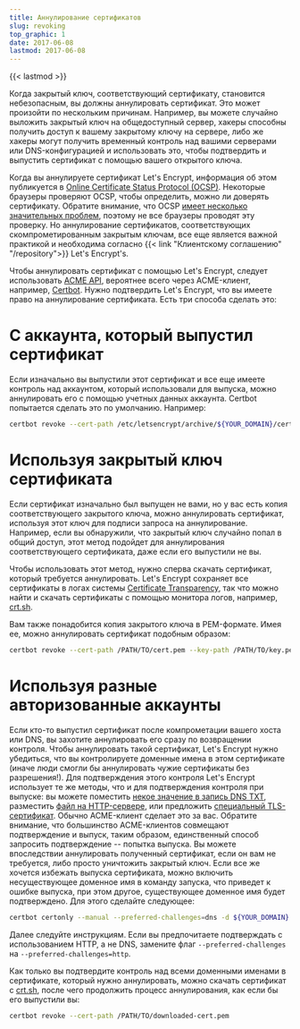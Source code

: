 ```yaml
---
title: Аннулирование сертификатов
slug: revoking
top_graphic: 1
date: 2017-06-08
lastmod: 2017-06-08
---
```


{{< lastmod >}}

Когда закрытый ключ, соответствующий сертификату, становится небезопасным, 
вы должны аннулировать сертификат. Это может произойти по нескольким причинам. 
Например, вы можете случайно выложить закрытый ключ на общедоступный сервер, 
хакеры способны получить доступ к вашему закрытому ключу на сервере, 
либо же хакеры могут получить временный контроль над вашими серверами 
или DNS-конфигурацией и использовать это, чтобы подтвердить и выпустить 
сертификат с помощью вашего открытого ключа.

Когда вы аннулируете сертификат Let's Encrypt, информация об этом публикуется 
в [Online Certificate Status Protocol 
(OCSP)](https://en.wikipedia.org/wiki/Online_Certificate_Status_Protocol). 
Некоторые браузеры проверяют OCSP, чтобы определить, можно ли доверять сертификату. 
Обратите внимание, что OCSP [имеет несколько значительных проблем](https://www.imperialviolet.org/2011/03/18/revocation.html), поэтому 
не все браузеры проводят эту проверку. Но аннулирование сертификатов, 
соответствующих скомпрометированным закрытым ключам, все еще является 
важной практикой и необходима согласно {{< link "Клиентскому соглашению" "/repository">}} Let's Encrypt's.

Чтобы аннулировать сертификат с помощью Let's Encrypt, следует использовать [ACME 
API](https://github.com/letsencrypt/boulder/blob/master/docs/acme-divergences.md), 
вероятнее всего через ACME-клиент, например, [Certbot](https://certbot.eff.org/). 
Нужно подтвердить Let's Encrypt, что вы имеете право на аннулирование 
сертификата. Есть три способа сделать это:

# С аккаунта, который выпустил сертификат

Если изначально вы выпустили этот сертификат и все еще имеете контроль 
над аккаунтом, который использовали для выпуска, можно аннулировать 
его с помощью учетных данных аккаунта. Certbot попытается сделать 
это по умолчанию. Например:

```bash
certbot revoke --cert-path /etc/letsencrypt/archive/${YOUR_DOMAIN}/cert1.pem
```

# Используя закрытый ключ сертификата

Если сертификат изначально был выпущен не вами, но у вас есть копия
соответствующего закрытого ключа, можно аннулировать сертификат,
используя этот ключ для подписи запроса на аннулирование. Например,
если вы обнаружили, что закрытый ключ случайно попал в общий доступ,
этот метод подойдет для аннулирования соответствующего сертификата,
даже если его выпустили не вы.

Чтобы использовать этот метод, нужно сперва скачать сертификат, 
который требуется аннулировать. Let's Encrypt сохраняет все сертификаты 
в логах системы [Certificate Transparency](https://www.certificate-transparency.org/), 
так что можно найти и скачать сертификаты с помощью монитора логов, например, 
[crt.sh](https://crt.sh/).

Вам также понадобится копия закрытого ключа в PEM-формате. Имея ее, 
можно аннулировать сертификат подобным образом:

```bash
certbot revoke --cert-path /PATH/TO/cert.pem --key-path /PATH/TO/key.pem
```

# Используя разные авторизованные аккаунты

Если кто-то выпустил сертификат после компрометации вашего хоста или DNS,
вы захотите аннулировать его сразу по возвращении контроля. Чтобы аннулировать
такой сертификат, Let's Encrypt нужно убедиться, что вы контролируете 
доменные имена в этом сертификате (иначе люди смогли бы аннулировать 
чужие сертификаты без разрешения!). Для подтверждения этого контроля Let's Encrypt 
использует те же методы, что и для подтверждения контроля при выпуске: вы можете 
поместить [некое значение в запись DNS TXT](https://tools.ietf.org/html/rfc8555#section-8.4), 
разместить [файл на HTTP-сервере](https://tools.ietf.org/html/rfc8555#section-8.3), 
или предложить [специальный TLS-сертификат](https://tools.ietf.org/html/rfc8737#section-3).
Обычно ACME-клиент сделает это за вас. Обратите внимание, что большинство ACME-клиентов 
совмещают подтверждение и выпуск, таким образом, единственный способ запросить 
подтверждение -- попытка выпуска. Вы можете впоследствии аннулировать 
полученный сертификат, если он вам не требуется, либо просто уничтожить 
закрытый ключ. Если все же хочется избежать выпуска сертификата, можно 
включить несуществующее доменное имя в команду запуска, что приведет к 
ошибке выпуска, при этом другое, существующее доменное имя будет подтверждено. 
Для этого сделайте следующее:

```bash
certbot certonly --manual --preferred-challenges=dns -d ${YOUR_DOMAIN} -d nonexistent.${YOUR_DOMAIN}
```

Далее следуйте инструкциям. Если вы предпочитаете подтверждать с использованием HTTP, а не DNS, 
замените флаг `--preferred-challenges` на `--preferred-challenges=http`.

Как только вы подтвердите контроль над всеми доменными именами в сертификате, который нужно аннулировать, 
можно скачать сертификат с [crt.sh](https://crt.sh/),
после чего продолжить процесс аннулирования, как если бы его выпустили вы:

```bash
certbot revoke --cert-path /PATH/TO/downloaded-cert.pem
```
